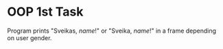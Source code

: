# OOP 1st Task

Program prints "Sveikas, _name_!" or "Sveika, _name_!" in a frame depending on user gender.
